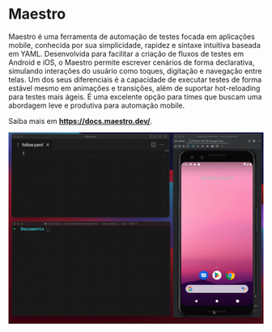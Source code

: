 # Maestro

Maestro é uma ferramenta de automação de testes focada em aplicações mobile, conhecida por sua simplicidade, rapidez e sintaxe intuitiva baseada em YAML. Desenvolvida para facilitar a criação de fluxos de testes em Android e iOS, o Maestro permite escrever cenários de forma declarativa, simulando interações do usuário como toques, digitação e navegação entre telas. Um dos seus diferenciais é a capacidade de executar testes de forma estável mesmo em animações e transições, além de suportar hot-reloading para testes mais ágeis. É uma excelente opção para times que buscam uma abordagem leve e produtiva para automação mobile.

Saiba mais em **https://docs.maestro.dev/**.

<img src="/.medias/media-maestro.gif">